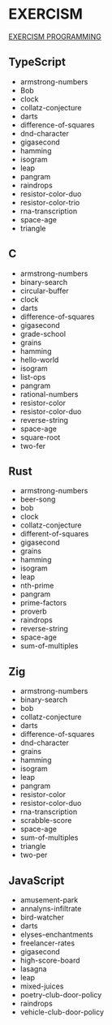 # EXERCISM

[EXERCISM PROGRAMMING](https://exercism.org/)

## TypeScript

- armstrong-numbers
- Bob
- clock
- collatz-conjecture
- darts
- difference-of-squares
- dnd-character
- gigasecond
- hamming
- isogram
- leap
- pangram
- raindrops
- resistor-color-duo
- resistor-color-trio
- rna-transcription
- space-age
- triangle

## C

- armstrong-numbers
- binary-search
- circular-buffer
- clock
- darts
- difference-of-squares
- gigasecond
- grade-school
- grains
- hamming
- hello-world
- isogram
- list-ops
- pangram
- rational-numbers
- resistor-color
- resistor-color-duo
- reverse-string
- space-age
- square-root
- two-fer

## Rust

- armstrong-numbers
- beer-song
- bob
- clock
- collatz-conjecture
- different-of-squares
- gigasecond
- grains
- hamming
- isogram
- leap
- nth-prime
- pangram
- prime-factors
- proverb
- raindrops
- reverse-string
- space-age
- sum-of-multiples

## Zig

- armstrong-numbers
- binary-search
- bob
- collatz-conjecture
- darts
- difference-of-squares
- dnd-character
- grains
- hamming
- isogram
- leap
- pangram
- resistor-color
- resistor-color-duo
- rna-transcription
- scrabble-score
- space-age
- sum-of-multiples
- triangle
- two-per

## JavaScript

- amusement-park
- annalyns-infiltrate
- bird-watcher
- darts
- elyses-enchantments
- freelancer-rates
- gigasecond
- high-score-board
- lasagna
- leap
- mixed-juices
- poetry-club-door-policy
- raindrops
- vehicle-club-door-policy
